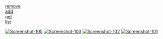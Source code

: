 <a href="https://ibb.co/LCNzBHR" target="_blank" rel="noopener noreferrer nofollow">remove</a><br>
<a href="https://ibb.co/6HkHLJL" target="_blank" rel="noopener noreferrer nofollow">add</a><br>
<a href="https://ibb.co/dpQmfcR" target="_blank" rel="noopener noreferrer nofollow">get</a><br>
<a href="https://ibb.co/6DspWNZ" target="_blank" rel="noopener noreferrer nofollow">list</a><br>

<a href="https://ibb.co/LCNzBHR" target="_blank" rel="noopener noreferrer nofollow"><img src="https://i.ibb.co/hKYRrw9/Screenshot-105.png" alt="Screenshot-105" border="0"></a>
<a href="https://ibb.co/6HkHLJL" target="_blank" rel="noopener noreferrer nofollow"><img src="https://i.ibb.co/pfSf5r5/Screenshot-103.png" alt="Screenshot-103" border="0"></a>
<a href="https://ibb.co/dpQmfcR" target="_blank" rel="noopener noreferrer nofollow"><img src="https://i.ibb.co/GMVHdJq/Screenshot-102.png" alt="Screenshot-102" border="0"></a>
<a href="https://ibb.co/6DspWNZ" target="_blank" rel="noopener noreferrer nofollow"><img src="https://i.ibb.co/vLzrjDB/Screenshot-101.png" alt="Screenshot-101" border="0"></a>
